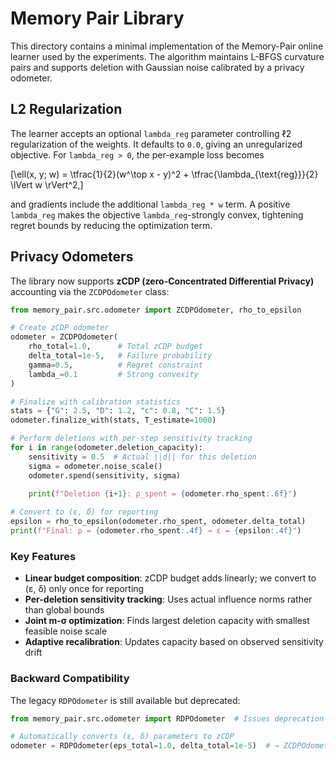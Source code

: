 # Memory Pair Library

This directory contains a minimal implementation of the Memory-Pair online learner used by the experiments.
The algorithm maintains L-BFGS curvature pairs and supports deletion with Gaussian noise calibrated by a privacy odometer.

## L2 Regularization

The learner accepts an optional `lambda_reg` parameter controlling ℓ2 regularization of the weights. It defaults to `0.0`, giving an unregularized objective. For `lambda_reg > 0`, the per-example loss becomes

\[\ell(x, y; w) = \tfrac{1}{2}(w^\top x - y)^2 + \tfrac{\lambda_{\text{reg}}}{2} \lVert w \rVert^2,\]

and gradients include the additional `lambda_reg * w` term. A positive `lambda_reg` makes the objective `lambda_reg`-strongly convex, tightening regret bounds by reducing the optimization term.

## Privacy Odometers

The library now supports **zCDP (zero-Concentrated Differential Privacy)** accounting via the `ZCDPOdometer` class:

```python
from memory_pair.src.odometer import ZCDPOdometer, rho_to_epsilon

# Create zCDP odometer
odometer = ZCDPOdometer(
    rho_total=1.0,      # Total zCDP budget
    delta_total=1e-5,   # Failure probability  
    gamma=0.5,          # Regret constraint
    lambda_=0.1         # Strong convexity
)

# Finalize with calibration statistics
stats = {"G": 2.5, "D": 1.2, "c": 0.8, "C": 1.5}
odometer.finalize_with(stats, T_estimate=1000)

# Perform deletions with per-step sensitivity tracking
for i in range(odometer.deletion_capacity):
    sensitivity = 0.5  # Actual ||d|| for this deletion
    sigma = odometer.noise_scale()
    odometer.spend(sensitivity, sigma)
    
    print(f"Deletion {i+1}: ρ_spent = {odometer.rho_spent:.6f}")

# Convert to (ε, δ) for reporting
epsilon = rho_to_epsilon(odometer.rho_spent, odometer.delta_total)
print(f"Final: ρ = {odometer.rho_spent:.4f} → ε = {epsilon:.4f}")
```

### Key Features

- **Linear budget composition**: zCDP budget adds linearly; we convert to (ε, δ) only once for reporting
- **Per-deletion sensitivity tracking**: Uses actual influence norms rather than global bounds
- **Joint m-σ optimization**: Finds largest deletion capacity with smallest feasible noise scale
- **Adaptive recalibration**: Updates capacity based on observed sensitivity drift

### Backward Compatibility

The legacy `RDPOdometer` is still available but deprecated:

```python
from memory_pair.src.odometer import RDPOdometer  # Issues deprecation warning

# Automatically converts (ε, δ) parameters to zCDP
odometer = RDPOdometer(eps_total=1.0, delta_total=1e-5)  # → ZCDPOdometer
```
